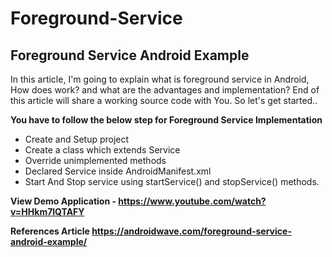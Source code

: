 # Foreground-Service

## Foreground Service Android Example

In this article, I'm going to explain what is foreground service in Android, How does work? and what are the advantages and implementation? End of this article will share a working source code with You. So let's get started..

**You have to follow the below step for Foreground Service Implementation**
- Create and Setup project 
- Create a class which extends Service 
- Override unimplemented methods 
- Declared Service inside AndroidManifest.xml 
- Start And Stop service using startService() and stopService() methods.

**View Demo Application - https://www.youtube.com/watch?v=HHkm7lQTAFY**

**References Article https://androidwave.com/foreground-service-android-example/**
